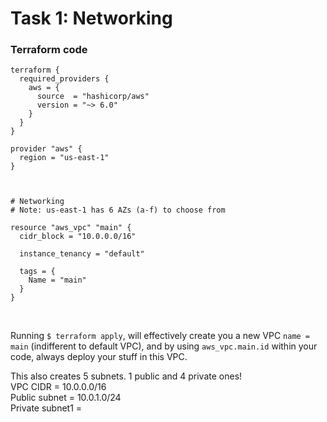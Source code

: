 # Task 1: Networking

### Terraform code
```
terraform {
  required_providers {
    aws = {
      source  = "hashicorp/aws"
      version = "~> 6.0"
    }
  }
}

provider "aws" {
  region = "us-east-1"
}



# Networking
# Note: us-east-1 has 6 AZs (a-f) to choose from

resource "aws_vpc" "main" {
  cidr_block = "10.0.0.0/16"
  
  instance_tenancy = "default"

  tags = {
    Name = "main"
  }
}

```
<br>

Running `$ terraform apply`, will effectively create you a new VPC `name = main` (indifferent to default VPC), and by using `aws_vpc.main.id` within your code, always deploy your stuff in this VPC. <br>

This also creates 5 subnets. 1 public and 4 private ones! <br>
VPC CIDR = 10.0.0.0/16 <br> 
Public subnet = 10.0.1.0/24 <br>
Private subnet1 =
